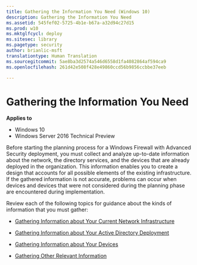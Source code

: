 ```yaml
---
title: Gathering the Information You Need (Windows 10)
description: Gathering the Information You Need
ms.assetid: 545fef02-5725-4b1e-b67a-a32d94c27d15
ms.prod: w10
ms.mktglfcycl: deploy
ms.sitesec: library
ms.pagetype: security
author: brianlic-msft
translationtype: Human Translation
ms.sourcegitcommit: 5ae8ba3d2574a546d6558d1fa4082864af594ca9
ms.openlocfilehash: 261d42e508f428e49860ccd56b9856ccbbe37eeb

---
```


# Gathering the Information You Need

**Applies to**
-   Windows 10
-   Windows Server 2016 Technical Preview

Before starting the planning process for a Windows Firewall with Advanced Security deployment, you must collect and analyze up-to-date information about the network, the directory services, and the devices that are already deployed in the organization. This information enables you to create a design that accounts for all possible elements of the existing infrastructure. If the gathered information is not accurate, problems can occur when devices and devices that were not considered during the planning phase are encountered during implementation.

Review each of the following topics for guidance about the kinds of information that you must gather:

-   [Gathering Information about Your Current Network Infrastructure](gathering-information-about-your-current-network-infrastructure.md)

-   [Gathering Information about Your Active Directory Deployment](gathering-information-about-your-active-directory-deployment.md)

-   [Gathering Information about Your Devices](gathering-information-about-your-devices.md)

-   [Gathering Other Relevant Information](gathering-other-relevant-information.md)



<!--HONumber=Jun16_HO4-->


